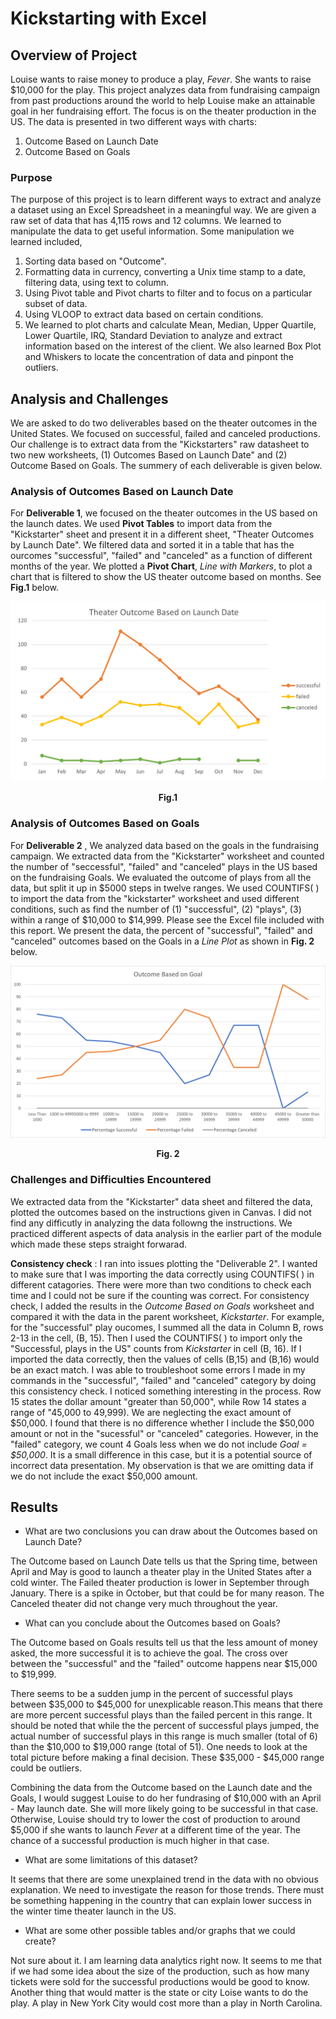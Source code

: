 # Kickstarting with Excel

## Overview of Project
Louise wants to raise money to produce a play, *Fever*. She wants to raise $10,000 for the play. This project analyzes data from fundraising campaign from past productions around the world to help Louise make an attainable goal in her fundraising effort. The focus is on the theater production in the US. The data is presented in two different ways with charts: 
1. Outcome Based on Launch Date
2. Outcome Based on Goals

### Purpose
The purpose of this project is to learn different ways to extract and analyze a dataset using an Excel Spreadsheet in a meaningful way. We are given a raw set of data that has 4,115 rows and 12 columns. We learned to manipulate the data to get useful information. Some manipulation we learned included, 
1. Sorting data based on "Outcome".
2. Formatting data in currency, converting a Unix time stamp to a date, filtering data, using text to column. 
3. Using Pivot table and Pivot charts to filter and to focus on a particular subset of data.
4. Using VLOOP to extract data based on certain conditions. 
5. We learned to plot charts and calculate Mean, Median, Upper Quartile, Lower Quartile, IRQ, Standard Deviation to analyze and extract information based on the interest of the client. We also learned Box Plot and Whiskers to locate the concentration of data and pinpont the outliers.

## Analysis and Challenges
We are asked to do two deliverables based on the theater outcomes in the United States. We focused on successful, failed and canceled productions. Our challenge is to extract data from the "Kickstarters" raw datasheet to two new worksheets, (1) Outcomes Based on Launch Date" and (2) Outcome Based on Goals. The summery of each deliverable is given below.

### Analysis of Outcomes Based on Launch Date
For **Deliverable 1**, we focused on the theater outcomes in the US based on the launch dates. We used **Pivot Tables** to import data from the "Kickstarter" sheet and present it in a different sheet, "Theater Outcomes by Launch Date". We filtered data and sorted it in a table that has the ourcomes "successful", "failed" and "canceled" as a function of different months of the year. We plotted a **Pivot Chart**, _Line with Markers_, to plot a chart that is filtered to show the US theater outcome based on months. See **Fig.1**  below.

<img src='./resources/Theater_Outcomes_vs_Launch.png'>
<p style="text-align: center;"> <strong> Fig.1 </strong>

### Analysis of Outcomes Based on Goals
For **Deliverable 2** , We analyzed data based on the goals in the fundraising campaign. We extracted data from the "Kickstarter" worksheet and counted the number of "seccessful", "failed" and "canceled" plays in the US based on the fundraising Goals. We evaluated the outcome of plays from all the data, but split it up in $5000 steps in twelve ranges. We used COUNTIFS( ) to import the data from the "kickstarter" worksheet and used different conditions, such as find the number of (1) "successful", (2) "plays", (3) within a range of $10,000 to $14,999. Please see the Excel file included with this report. We present the data, the percent of "successful", "failed" and "canceled" outcomes based on the Goals in a _Line Plot_ as shown in **Fig. 2** below. 

<img src='./resources/Outcomes_vs_Goals.png'>
<p style="text-align: center;"> <Strong> Fig. 2 </strong>

### Challenges and Difficulties Encountered
We extracted data from the "Kickstarter" data sheet and filtered the data, plotted the outcomes based on the instructions given in Canvas. I did not find any difficutly in analyzing the data followng the instructions. We practiced different aspects of data analysis in the earlier part of the module which made these steps straight forwarad.

**Consistency check** : I ran into issues plotting the "Deliverable 2". I wanted to make sure that I was importing the data correctly using COUNTIFS( ) in different catagories. There were more than two conditions to check each time and I could not be sure if the counting was correct. For consistency check, I added the results in the _Outcome Based on Goals_ worksheet and compared it with the data in the parent worksheet, _Kickstarter_. For example, for the  "successful" play oucomes, I summed all the data in Column B, rows 2-13 in the cell, (B, 15). Then I used the COUNTIFS( ) to import only the "Successful, plays in the US" counts  from _Kickstarter_  in cell (B, 16). If I imported the data correctly, then the values of cells (B,15) and (B,16) would be an exact match. I was able to troubleshoot some errors I made in my commands in the "successful", "failed" and "canceled" category by doing this consistency check. I noticed something interesting in the process. Row 15 states the dollar amount "greater than 50,000", while Row 14 states a range of "45,000 to 49,999). We are neglecting the exact amount of $50,000. I found that there is no difference whether I include the $50,000 amount or not in the "sucessful" or "canceled" categories. However, in the "failed" category, we count 4 Goals less when we do not include  _Goal = $50,000_. It is a small difference in this case, but it is a potential source of incorrect data presentation. My observation is that we are omitting data if we do not include the exact $50,000 amount. 
## Results

- What are two conclusions you can draw about the Outcomes based on Launch Date?

The Outcome based on Launch Date tells us that the Spring time, between April and May is good to launch a theater play in the United States after a cold winter. The Failed theater production is lower in September through January. There is a spike in October, but that could be for many reason. The Canceled theater did not change very much throughout the year.

- What can you conclude about the Outcomes based on Goals?

The Outcome based on Goals results tell us that the less amount of money asked, the more successful it is to achieve the goal. The cross over between the "successful" and the "failed" outcome happens near $15,000 to $19,999. 

There seems to be a sudden jump in the percent of successful plays between $35,000 to $45,000 for unexplicable reason.This means that there are more percent successful plays than the failed percent in this range. It should be noted that while the the percent of successful plays jumped, the actual number of successful plays in this range is much smaller (total of 6) than the $10,000 to $19,000 range (total of 51). One needs to look at the total picture before making a final decision. These $35,000 - $45,000 range could be outliers.

Combining the data from the Outcome based on the Launch date and the Goals, I would suggest Louise to do her fundrasing of $10,000 with an April - May launch date. She will more likely going to be successful in that case. Otherwise, Louise should try to lower the cost of production to around $5,000 if she wants to launch _Fever_ at a different time of the year. The chance of a successful production is much higher in that case. 

- What are some limitations of this dataset?

It seems that there are some unexplained trend in the data with no obvious explanation. We need to investigate the reason for those trends. There must be something happening in the country that can explain lower success in the winter time theater launch in the US.


- What are some other possible tables and/or graphs that we could create?

Not sure about it. I am learning data analytics right now. It seems to me that if we had some idea about the size of the production, such as how many tickets were sold for the successful productions would be good to know. Another thing that would matter is the state or city Loise wants to do the play. A play in New York City would cost more than a play in North Carolina. 
